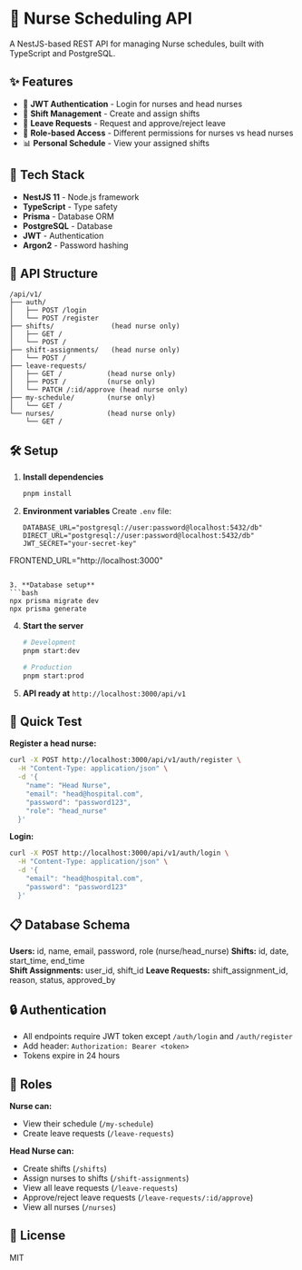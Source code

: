# 🏥 Nurse Scheduling API

A NestJS-based REST API for managing Nurse schedules, built with TypeScript and PostgreSQL.

## ✨ Features

- 🔐 **JWT Authentication** - Login for nurses and head nurses
- 📅 **Shift Management** - Create and assign shifts 
- 📝 **Leave Requests** - Request and approve/reject leave
- 👥 **Role-based Access** - Different permissions for nurses vs head nurses
- 📊 **Personal Schedule** - View your assigned shifts

## 🚀 Tech Stack

- **NestJS 11** - Node.js framework
- **TypeScript** - Type safety
- **Prisma** - Database ORM
- **PostgreSQL** - Database
- **JWT** - Authentication
- **Argon2** - Password hashing

## 📁 API Structure

```
/api/v1/
├── auth/
│   ├── POST /login
│   └── POST /register
├── shifts/              (head nurse only)
│   ├── GET /
│   └── POST /
├── shift-assignments/   (head nurse only)
│   └── POST /
├── leave-requests/
│   ├── GET /           (head nurse only)
│   ├── POST /          (nurse only)
│   └── PATCH /:id/approve (head nurse only)
├── my-schedule/        (nurse only)
│   └── GET /
└── nurses/             (head nurse only)
    └── GET /
```

## 🛠️ Setup

1. **Install dependencies**
   ```bash
   pnpm install
   ```

2. **Environment variables**
   Create `.env` file:
   ```env
   DATABASE_URL="postgresql://user:password@localhost:5432/db"
   DIRECT_URL="postgresql://user:password@localhost:5432/db"
   JWT_SECRET="your-secret-key"
  FRONTEND_URL="http://localhost:3000"
   ```

3. **Database setup**
   ```bash
   npx prisma migrate dev
   npx prisma generate
   ```

4. **Start the server**
   ```bash
   # Development
   pnpm start:dev
   
   # Production  
   pnpm start:prod
   ```

5. **API ready at** `http://localhost:3000/api/v1`

## 🔑 Quick Test

**Register a head nurse:**
```bash
curl -X POST http://localhost:3000/api/v1/auth/register \
  -H "Content-Type: application/json" \
  -d '{
    "name": "Head Nurse",
    "email": "head@hospital.com", 
    "password": "password123",
    "role": "head_nurse"
  }'
```

**Login:**
```bash
curl -X POST http://localhost:3000/api/v1/auth/login \
  -H "Content-Type: application/json" \
  -d '{
    "email": "head@hospital.com",
    "password": "password123"
  }'
```

## 📋 Database Schema

**Users:** id, name, email, password, role (nurse/head_nurse)
**Shifts:** id, date, start_time, end_time  
**Shift Assignments:** user_id, shift_id
**Leave Requests:** shift_assignment_id, reason, status, approved_by

## 🔒 Authentication

- All endpoints require JWT token except `/auth/login` and `/auth/register`
- Add header: `Authorization: Bearer <token>`
- Tokens expire in 24 hours

## 👥 Roles

**Nurse can:**
- View their schedule (`/my-schedule`)
- Create leave requests (`/leave-requests`)

**Head Nurse can:**
- Create shifts (`/shifts`)
- Assign nurses to shifts (`/shift-assignments`) 
- View all leave requests (`/leave-requests`)
- Approve/reject leave requests (`/leave-requests/:id/approve`)
- View all nurses (`/nurses`)

## 📝 License

MIT
